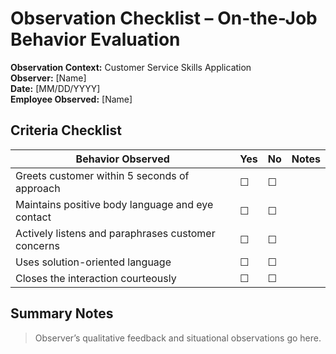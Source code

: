 # Observation Checklist – On-the-Job Behavior Evaluation

**Observation Context:** Customer Service Skills Application  
**Observer:** [Name]  
**Date:** [MM/DD/YYYY]  
**Employee Observed:** [Name]

## Criteria Checklist

| Behavior Observed                                      | Yes | No | Notes |
|--------------------------------------------------------|------|-----|-------|
| Greets customer within 5 seconds of approach           | ☐    | ☐   |       |
| Maintains positive body language and eye contact       | ☐    | ☐   |       |
| Actively listens and paraphrases customer concerns     | ☐    | ☐   |       |
| Uses solution-oriented language                        | ☐    | ☐   |       |
| Closes the interaction courteously                     | ☐    | ☐   |       |

## Summary Notes
> Observer’s qualitative feedback and situational observations go here.

